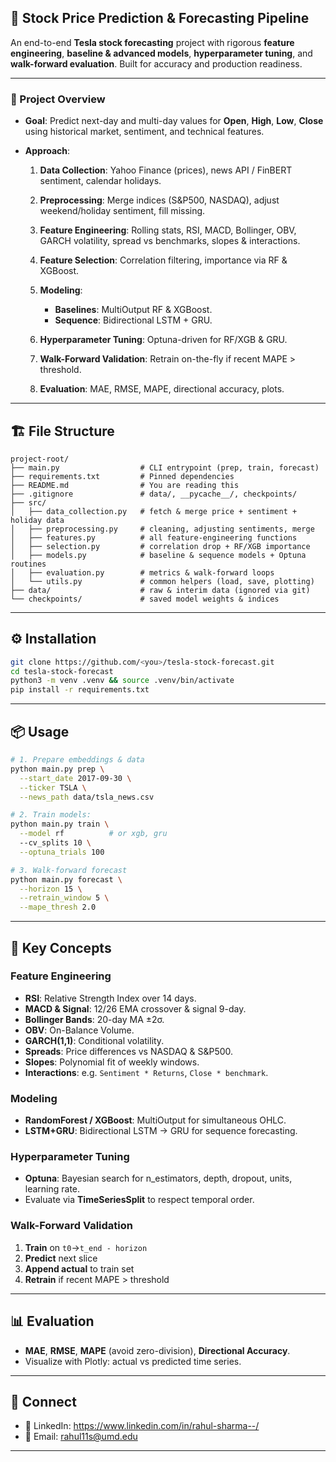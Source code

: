 ## 🚀 Stock Price Prediction & Forecasting Pipeline

An end-to-end **Tesla stock forecasting** project with rigorous **feature engineering**, **baseline & advanced models**, **hyperparameter tuning**, and **walk-forward evaluation**. Built for accuracy and production readiness.

---

### 🎯 Project Overview

* **Goal**: Predict next-day and multi-day values for **Open**, **High**, **Low**, **Close** using historical market, sentiment, and technical features.
* **Approach**:

  1. **Data Collection**: Yahoo Finance (prices), news API / FinBERT sentiment, calendar holidays.
  2. **Preprocessing**: Merge indices (S\&P500, NASDAQ), adjust weekend/holiday sentiment, fill missing.
  3. **Feature Engineering**: Rolling stats, RSI, MACD, Bollinger, OBV, GARCH volatility, spread vs benchmarks, slopes & interactions.
  4. **Feature Selection**: Correlation filtering, importance via RF & XGBoost.
  5. **Modeling**:

     * **Baselines**: MultiOutput RF & XGBoost.
     * **Sequence**: Bidirectional LSTM + GRU.
  6. **Hyperparameter Tuning**: Optuna-driven for RF/XGB & GRU.
  7. **Walk-Forward Validation**: Retrain on-the-fly if recent MAPE > threshold.
  8. **Evaluation**: MAE, RMSE, MAPE, directional accuracy, plots.

---

## 🏗️ File Structure

```text
project-root/
├── main.py                  # CLI entrypoint (prep, train, forecast)
├── requirements.txt         # Pinned dependencies
├── README.md                # You are reading this
├── .gitignore               # data/, __pycache__/, checkpoints/
├── src/
│   ├── data_collection.py   # fetch & merge price + sentiment + holiday data
│   ├── preprocessing.py     # cleaning, adjusting sentiments, merge
│   ├── features.py          # all feature-engineering functions
│   ├── selection.py         # correlation drop + RF/XGB importance
│   ├── models.py            # baseline & sequence models + Optuna routines
│   ├── evaluation.py        # metrics & walk-forward loops
│   └── utils.py             # common helpers (load, save, plotting)
├── data/                    # raw & interim data (ignored via git)
└── checkpoints/             # saved model weights & indices
```

---

## ⚙️ Installation

```bash
git clone https://github.com/<you>/tesla-stock-forecast.git
cd tesla-stock-forecast
python3 -m venv .venv && source .venv/bin/activate
pip install -r requirements.txt
```

---

## 📦 Usage

```bash
# 1. Prepare embeddings & data
python main.py prep \
  --start_date 2017-09-30 \
  --ticker TSLA \
  --news_path data/tsla_news.csv

# 2. Train models:
python main.py train \
  --model rf          # or xgb, gru
  --cv_splits 10 \
  --optuna_trials 100

# 3. Walk-forward forecast
python main.py forecast \
  --horizon 15 \
  --retrain_window 5 \
  --mape_thresh 2.0
```

---

## 🧮 Key Concepts

### Feature Engineering

* **RSI**: Relative Strength Index over 14 days.
* **MACD & Signal**: 12/26 EMA crossover & signal 9-day.
* **Bollinger Bands**: 20-day MA ±2σ.
* **OBV**: On-Balance Volume.
* **GARCH(1,1)**: Conditional volatility.
* **Spreads**: Price differences vs NASDAQ & S\&P500.
* **Slopes**: Polynomial fit of weekly windows.
* **Interactions**: e.g. `Sentiment * Returns`, `Close * benchmark`.

### Modeling

* **RandomForest / XGBoost**: MultiOutput for simultaneous OHLC.
* **LSTM+GRU**: Bidirectional LSTM → GRU for sequence forecasting.

### Hyperparameter Tuning

* **Optuna**: Bayesian search for n\_estimators, depth, dropout, units, learning rate.
* Evaluate via **TimeSeriesSplit** to respect temporal order.

### Walk-Forward Validation

1. **Train** on `t0`→`t_end - horizon`
2. **Predict** next slice
3. **Append actual** to train set
4. **Retrain** if recent MAPE > threshold

---

## 📊 Evaluation

* **MAE**, **RMSE**, **MAPE** (avoid zero-division), **Directional Accuracy**.
* Visualize with Plotly: actual vs predicted time series.

---

## 🔗 Connect

* 💼 LinkedIn: https://www.linkedin.com/in/rahul-sharma--/
* 📧 Email: rahul11s@umd.edu

---